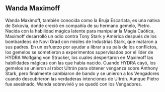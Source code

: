 ## Wanda Maximoff

Wanda Maximoff, también conocida como la Bruja Escarlata, es una nativa de Sokovia, donde creció en compañía de su hermano gemelo, Pietro. Nacida con la habilidad mágica latente para manipular la Magia Caótica, Maximoff desarrolló un odio contra Tony Stark y América después de los bombardeos de Novi Grad con misiles de Industrias Stark, que mataron a sus padres. En un esfuerzo por ayudar a librar a su país de los conflictos, los gemelos se sometieron a experimentos supervisados por el líder de HYDRA Wolfgang von Strucker, los cuales despertaron en Maximoff las habilidades mágicas con las que había nacido. Cuando HYDRA cayó, los gemelos se unieron al robot Ultrón para obtener venganza sobre Anthony Stark, pero finalmente cambiaron de bando y se unieron a los Vengadores cuando descubrieron las verdaderas intenciones de Ultrón. Aunque Pietro fue asesinado, Wanda sobrevivió y se quedó con los Vengadores.

